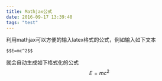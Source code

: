 ```yaml
---
title: Mathjax公式
date: 2016-09-17 13:39:40
tags: "test"
---
```


利用mathjax可以方便的输入latex格式的公式，例如输入如下文本
```
$$E=mc^2$$
```
就会自动生成如下格式化的公式
$$E=mc^2$$


